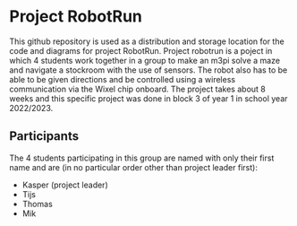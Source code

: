 # Project RobotRun

This github repository is used as a distribution and storage location for the code and diagrams for project RobotRun. Project robotrun is a poject in which 4 students work together in a group to make an m3pi solve a maze and navigate a stockroom with the use of sensors. The robot also has to be able to be given directions and be controlled using a wireless communication via the Wixel chip onboard. The project takes about 8 weeks and this specific project was done in block 3 of year 1 in school year 2022/2023.

## Participants
The 4 students participating in this group are named with only their first name and are (in no particular order other than project leader first):
- Kasper (project leader)
- Tijs
- Thomas
- Mik
